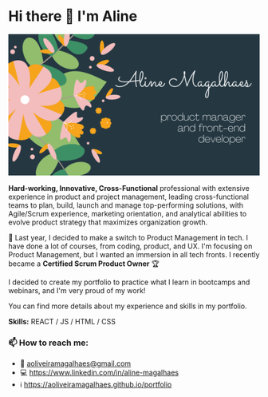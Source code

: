 
# Hi there 👋 I'm Aline

![Banner](./AlineMagalhaes.png)


**Hard-working, Innovative, Cross-Functional** professional with extensive experience in product and project management, leading cross-functional teams to plan, build, launch and manage top-performing solutions, with Agile/Scrum experience, marketing orientation, and analytical abilities to evolve product strategy that maximizes organization growth.

🌱 Last year, I decided to make a switch to Product Management in tech. I have done a lot of courses, from coding, product, and UX. I'm focusing on Product Management, but I wanted an immersion in all tech fronts. I recently became a **Certified Scrum Product Owner** :trophy:

I decided to create my portfolio to practice what I learn in bootcamps and webinars, and I'm very proud of my work!

You can find more details about my experience and skills in my portfolio.

**Skills:** REACT / JS / HTML / CSS


### 📫 How to reach me: 

- :email: aoliveiramagalhaes@gmail.com
- :computer: https://www.linkedin.com/in/aline-magalhaes
- :information_source: https://aoliveiramagalhaes.github.io/portfolio

